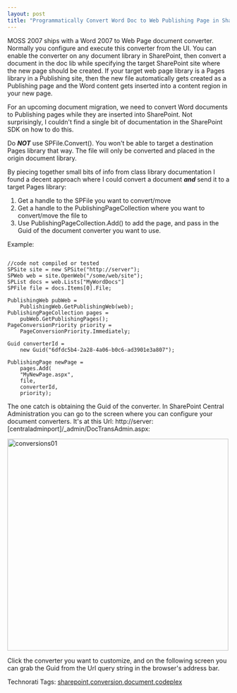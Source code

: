 ```yaml
---
layout: post
title: "Programmatically Convert Word Doc to Web Publishing Page in SharePoint"
---
```


<p>MOSS 2007 ships with a Word 2007 to Web Page document converter.  Normally you configure and execute this converter from the UI.  You can enable the converter on any document library in SharePoint, then convert a document in the doc lib while specifying the target SharePoint site where the new page should be created.  If your target web page library is a Pages library in a Publishing site, then the new file automatically gets created as a Publishing page and the Word content gets inserted into a content region in your new page.  </p>

  
<p>For an upcoming document migration, we need to convert Word documents to Publishing pages while they are inserted into SharePoint.  Not surprisingly, I couldn't find a single bit of documentation in the SharePoint SDK on how to do this.  </p>

  
<p>Do <strong><em>NOT</em></strong> use SPFile.Convert().  You won't be able to target a destination Pages library that way.  The file will only be converted and placed in the origin document library.</p>

  
<p>By piecing together small bits of info from class library documentation I found a decent approach where I could convert a document <strong><em>and</em></strong> send it to a target Pages library:</p>

  
<ol>   
<li>Get a handle to the SPFile you want to convert/move </li>    
<li>Get a handle to the PublishingPageCollection where you want to convert/move the file to </li>    
<li>Use PublishingPageCollection.Add() to add the page, and pass in the Guid of the document converter you want to use.  </li> 
</ol>  
<p>Example:</p>

  
<pre><code>
//code not compiled or tested
SPSite site = new SPSite("http://server");
SPWeb web = site.OpenWeb("/some/web/site");
SPList docs = web.Lists["MyWordDocs"]
SPFile file = docs.Items[0].File;

PublishingWeb pubWeb = 
	PublishingWeb.GetPublishingWeb(web);
PublishingPageCollection pages = 
	pubWeb.GetPublishingPages();
PageConversionPriority priority = 
	PageConversionPriority.Immediately;

Guid converterId = 
	new Guid("6dfdc5b4-2a28-4a06-b0c6-ad3901e3a807");

PublishingPage newPage = 
	pages.Add(	
	"MyNewPage.aspx", 
	file,
	converterId,
	priority);
</code></pre>
<p>The one catch is obtaining the Guid of the converter. In SharePoint Central Administration you can go to the screen where you can configure your document converters. It's at this Url: http://server:[centraladminport]/_admin/DocTransAdmin.aspx:</p>

  
<p><a href="http://www.kindohm.com/LocalImages/Posts/ProgrammaticallyConvertWordDoctoWebPubli_A07E/conversions01.png"><img style="border-right-width: 0px; display: inline; border-top-width: 0px; border-bottom-width: 0px; border-left-width: 0px" title="conversions01" border="0" alt="conversions01" src="http://www.kindohm.com/LocalImages/Posts/ProgrammaticallyConvertWordDoctoWebPubli_A07E/conversions01_thumb.png" width="501" height="480" /></a> </p>

  
<p>Click the converter you want to customize, and on the following screen you can grab the Guid from the Url query string in the browser's address bar.</p>

  
<div id="scid:0767317B-992E-4b12-91E0-4F059A8CECA8:3a7d8315-c616-4831-a6a2-e032008c20e3" class="tags">Technorati Tags: <a href="http://technorati.com/tags/sharepoint" rel="tag">sharepoint</a>,<a href="http://technorati.com/tags/conversion" rel="tag">conversion</a>,<a href="http://technorati.com/tags/document" rel="tag">document</a>,<a href="http://technorati.com/tags/codeplex" rel="tag">codeplex</a></div> 
